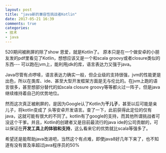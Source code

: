 ```yaml
---
layout: post
title: "java新的兼容性挑战者Kotlin"
date: 2017-05-21 16:39
comments: true
categories: 
- 技术
- java
---
```


520期间被刷屏的除了show 恩爱，就是Kotlin了。
原本只是在一个做安卓的小朋友发的pdf里看见了Kotlin，想想应该又是一个和scala groovy或者closure类似的东西---
可以跑在jvm上，能利用jdk的库，语言表达力又强于java。

Java尽管有点啰嗦，语言表达力确实一般，但企业级的支持很强，jvm的性能更是出色，所以在类库、ide、甚至大型开发框架方面是无与伦比的。在jvm上跑的语言很多，甚至想部分替代的如scala closure groovy等等都火过一阵子，但是java继续维持着自己的优势地位。

然而这次真正被刷屏的，是因为Google认了Kotlin为**干儿子**，甚至以后可能是亲儿子，将kotlin变成了
头等安卓开发语言。查了一下，此前获得此定位的仅有java，这就可能有很大的不同了。kotlin有了google的支持，而其他所谓挑战者可没这个干爹。并且，Kotlin的创建者又是目前最流行的java ide的公司贡献的，可以保证在**开发工具上的体验和支持**，这么看来它的优势就比scala等强多了。

希望还是能帮助java改进吧，当然这个有点难，即使java8好几年下来了，也不知道有没有普及率超过java程序员的50%

